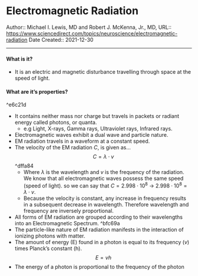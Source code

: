 # Electromagnetic Radiation

Author:: Michael I. Lewis, MD and Robert J. McKenna, Jr., MD,
URL:: https://www.sciencedirect.com/topics/neuroscience/electromagnetic-radiation
Date Created:: 2021-12-30
- - - 

#### What is it?
-  It is an electric and magnetic disturbance travelling through space at the speed of light. 

#### What are it’s properties?

^e6c21d

-  It contains neither mass nor charge but travels in packets or radiant energy called photons, or quanta. 
	-  e.g Light, X-rays, Gamma rays, Ultraviolet rays, Infrared rays.
-  Electromagnetic waves exhibit a dual wave and particle nature.
-  EM radiation travels in a waveform at a constant speed.
-  The velocity of the EM radiation $C$, is given as… $$C=\lambda\cdot v$$ ^dffa84
	- Where $\lambda$ is the wavelength and $v$ is the frequency of the radiation. We know that all electromagnetic waves possess the same speed (speed of light). so we can say that $C=2.998\cdot 10^8$ → $2.998\cdot 10^8=\lambda\cdot v$.
	- Because the velocity is constant, any increase in frequency results in a subsequent decrease in wavelength. Therefore wavelength and frequency are inversely proportional. 
-  All forms of EM radiation are grouped according to their wavelengths into an Electromagnetic Spectrum. ^bfc69a
-  The particle-like nature of EM radiation manifests in the interaction of ionizing photons with matter. 
-  The amount of energy (E) found in a photon is equal to its frequency ($v$) times Planck’s constant (h). $$E=vh$$
-  The energy of a photon is proportional to the frequency of the photon